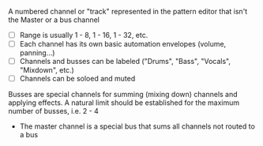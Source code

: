 A numbered channel or "track" represented in the pattern editor that isn't the Master or a bus channel

- [ ] Range is usually 1 - 8, 1 - 16, 1 - 32, etc.
- [ ] Each channel has its own basic automation envelopes (volume, panning...)
- [ ] Channels and busses can be labeled ("Drums", "Bass", "Vocals", "Mixdown", etc.)
- [ ] Channels can be soloed and muted

Busses are special channels for summing (mixing down) channels and applying effects. A natural limit should be established for the maximum number of busses, i.e. 2 - 4

- The master channel is a special bus that sums all channels not routed to a bus

